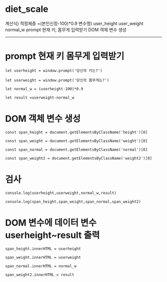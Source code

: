 # diet_scale
계산식) 적정체중 =(본인신장-100)*0.9
변수명) user_height user_weight normal_w
prompt 현재 키, 몸무게 입력받기
DOM 객체 변수 생성

---
<h1>prompt 현재 키 몸무게 입력받기</h1>

`let userheight = window.prompt('당신의 키는?')`

`let userweight = window.prompt('당신의 몸무게는?')`

`let normal_w = (userheight-100)*0.9`

`let result =userweight-normal_w`

<h1>DOM 객체 변수 생성</h1>

`const span_height = document.getElementsByClassName('height')[0]`

`const span_weight = document.getElementsByClassName('weight')[0]`

`const span_normal = document.getElementsByClassName('normal')[0]`

`const span_weight2 = document.getElementsByClassName('weight2')[0]`

<h1>검사</h1>

`console.log(userheight,userweight,normal_w,result)`

`console.log(span_height,span_weight,span_normal,span_weight2)`

<h1>DOM 변수에 데이터 변수 userheight~result 출력</h1>

`span_height.innerHTML = userheight`

`span_weight.innerHTML = userweight`

`span_normal.innerHTML = normal_w`

`span_weight2.innerHTML = result`
